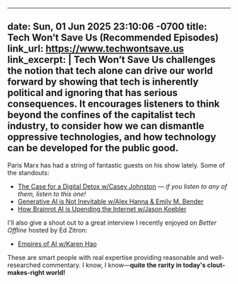 ---
date: Sun, 01 Jun 2025 23:10:06 -0700
title: Tech Won’t Save Us (Recommended Episodes)
link_url: https://www.techwontsave.us
link_excerpt: |
  Tech Won’t Save Us challenges the notion that tech alone can drive our world forward by showing that tech is inherently political and ignoring that has serious consequences. It encourages listeners to think beyond the confines of the capitalist tech industry, to consider how we can dismantle oppressive technologies, and how technology can be developed for the public good.
----

Paris Marx has had a string of fantastic guests on his show lately. Some of the standouts:

* [The Case for a Digital Detox w/Casey Johnston](https://www.techwontsave.us/episode/278_the_case_for_a_digital_detox_w_casey_johnston) — _if you listen to any of them, listen to this one!_
* [Generative AI is Not Inevitable w/Alex Hanna & Emily M. Bender](https://www.techwontsave.us/episode/277_generative_ai_is_not_inevitable_w_emily_m_bender_and_alex_hanna)
* [How Brainrot AI is Upending the Internet w/Jason Koebler](https://www.techwontsave.us/episode/274_how_brainrot_ai_is_upending_the_internet_w_jason_koebler)

I'll also give a shout out to a great interview I recently enjoyed on _Better Offline_ hosted by Ed Zitron:

* [Empires of AI w/Karen Hao](https://www.iheart.com/podcast/1119-better-offline-150284547/episode/empires-of-ai-with-karen-hao-275463277/)

These are smart people with real expertise providing reasonable and well-researched commentary. I know, I know—**quite the rarity in today's clout-makes-right world!**
